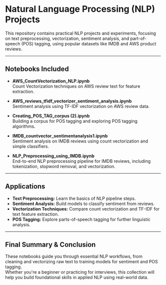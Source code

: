 # Natural Language Processing (NLP) Projects

This repository contains practical NLP projects and experiments, focusing on text preprocessing, vectorization, sentiment analysis, and part-of-speech (POS) tagging, using popular datasets like IMDB and AWS product reviews.

---

## Notebooks Included

- **AWS_CountVectorization_NLP.ipynb**  
  Count Vectorization techniques on AWS review text for feature extraction.

- **AWS_reviews_tfidf_vectorizer_sentiment_analysis.ipynb**  
  Sentiment analysis using TF-IDF vectorization on AWS review data.

- **Creating_POS_TAG_corpus (2).ipynb**  
  Building a corpus for POS tagging and exploring POS tagging algorithms.

- **IMDB_countvector_sentimentanalysis1.ipynb**  
  Sentiment analysis on IMDB reviews using count vectorization and simple classifiers.

- **NLP_Preprocessing_using_IMDB.ipynb**  
  End-to-end NLP preprocessing pipeline for IMDB reviews, including tokenization, stopword removal, and vectorization.

---
## Applications

- **Text Preprocessing:** Learn the basics of NLP pipeline steps.
- **Sentiment Analysis:** Build models to classify sentiment from reviews.
- **Vectorization Techniques:** Compare count vectorization and TF-IDF for text feature extraction.
- **POS Tagging:** Explore parts-of-speech tagging for further linguistic analysis.

---

## Final Summary & Conclusion

These notebooks guide you through essential NLP workflows, from cleaning and vectorizing raw text to training models for sentiment and POS tagging.  
Whether you're a beginner or practicing for interviews, this collection will help you build foundational skills in applied NLP using real-world data.
